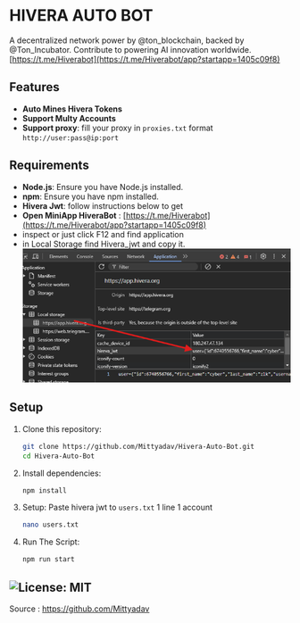 # HIVERA AUTO BOT
A decentralized network power by @ton_blockchain, backed by @Ton_Incubator. Contribute to powering AI innovation worldwide. [https://t.me/Hiverabot](https://t.me/Hiverabot/app?startapp=1405c09f8)

## Features

- **Auto Mines Hivera Tokens**
- **Support Multy Accounts**
- **Support proxy**: fill your proxy in `proxies.txt` format `http://user:pass@ip:port`

## Requirements

- **Node.js**: Ensure you have Node.js installed.
- **npm**: Ensure you have npm installed.
- **Hivera Jwt**: follow instructions below to get
- **Open MiniApp HiveraBot** : [https://t.me/Hiverabot](https://t.me/Hiverabot/app?startapp=1405c09f8)
- inspect or just click F12 and find application
- in Local Storage find Hivera_jwt and copy it.
    ![token](image.png)


## Setup

1. Clone this repository:
   ```bash
   git clone https://github.com/Mittyadav/Hivera-Auto-Bot.git
   cd Hivera-Auto-Bot
   ```
2. Install dependencies:
   ```bash
   npm install
   ```
3. Setup: Paste hivera jwt to `users.txt` 1 line 1 account
   ```bash
   nano users.txt
   ```
4. Run The Script:
   ```bash
   npm run start
   ```


## ![License: MIT](https://img.shields.io/badge/License-MIT-yellow.svg)

Source : https://github.com/Mittyadav
